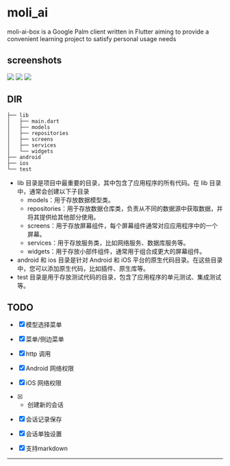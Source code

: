 # moli_ai

moli-ai-box is a Google Palm client written in Flutter aiming to provide a convenient learning project to satisfy personal usage needs

## screenshots

![](assets/screenshots/Screenshot_1687613545.png)
![](assets/screenshots/Screenshot_1687613600.png)
![](assets/screenshots/Screenshot_1687613609.png)

## DIR

```
├── lib
│   ├── main.dart
│   ├── models
│   ├── repositories
│   ├── screens
│   ├── services
│   └── widgets
├── android
├── ios
└── test
```

* lib 目录是项目中最重要的目录，其中包含了应用程序的所有代码。在 lib 目录中，通常会创建以下子目录
    * models：用于存放数据模型类。
    * repositories：用于存放数据仓库类，负责从不同的数据源中获取数据，并将其提供给其他部分使用。
    * screens：用于存放屏幕组件，每个屏幕组件通常对应应用程序中的一个屏幕。
    * services：用于存放服务类，比如网络服务、数据库服务等。
    * widgets：用于存放小部件组件，通常用于组合成更大的屏幕组件。
* android 和 ios 目录是针对 Android 和 iOS 平台的原生代码目录。在这些目录中，您可以添加原生代码，比如插件、原生库等。
* test 目录是用于存放测试代码的目录，包含了应用程序的单元测试、集成测试等。



## TODO

- [x] 模型选择菜单  
- [x] 菜单/侧边菜单
- [x] http 调用  
- [x] Android 网络权限
- [x] iOS 网络权限
- [x] + 创建新的会话
- [x] 会话记录保存
- [x] 会话单独设置
- [x] 支持markdown


----